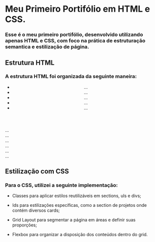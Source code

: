 # Meu Primeiro Portifólio em HTML e CSS.

### Esse é o meu primeiro portifólio, desenvolvido utilizando apenas HTML e CSS, com foco na prática de estruturação semantica e estilização de página.


## Estrutura HTML

### A estrutura HTML foi organizada da seguinte maneira:

<div class="container">
  <header>
    <nav>
      <ul>
        <li>...</li>
        <li>...</li>
        <li>...</li>
        <li>...</li>
        <li>...</li>
      </ul>
    </nav>
  </header>

  <main>
    <section id="section1">...</section>
    <section id="section2">...</section>
    <section id="section3">...</section>
    <section id="section4">...</section>
  </main>

  <aside>
    ...
  </aside>

  <footer>
    ...
  </footer>
</div>


## Estilização com CSS

### Para o CSS, utilizei a seguinte implementação:

- Classes para aplicar estilos reutilizáveis em sections, uls e divs;

- Ids para estilizações específicas, como a section de projetos onde contém diversos cards;

- Grid Layout para segmentar a página em áreas e definir suas proporções;

- Flexbox para organizar a disposição dos conteúdos dentro do grid.

